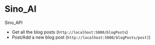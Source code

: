# Sino_AI
Sino_API

 - Get all the blog posts (`http://localhost:5000/blogPosts`)
 - Post/Add a new blog post (`http://localhost:5000/blogPosts/post]`)


